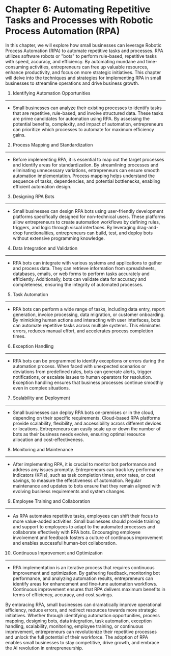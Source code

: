 Chapter 6: Automating Repetitive Tasks and Processes with Robotic Process Automation (RPA)
==========================================================================================

In this chapter, we will explore how small businesses can leverage Robotic Process Automation (RPA) to automate repetitive tasks and processes. RPA utilizes software robots or "bots" to perform rule-based, repetitive tasks with speed, accuracy, and efficiency. By automating mundane and time-consuming activities, entrepreneurs can free up valuable resources, enhance productivity, and focus on more strategic initiatives. This chapter will delve into the techniques and strategies for implementing RPA in small businesses to streamline operations and drive business growth.

1. Identifying Automation Opportunities
---------------------------------------

* Small businesses can analyze their existing processes to identify tasks that are repetitive, rule-based, and involve structured data. These tasks are prime candidates for automation using RPA. By assessing the potential benefits, complexity, and impact of automation, entrepreneurs can prioritize which processes to automate for maximum efficiency gains.

2. Process Mapping and Standardization
--------------------------------------

* Before implementing RPA, it is essential to map out the target processes and identify areas for standardization. By streamlining processes and eliminating unnecessary variations, entrepreneurs can ensure smooth automation implementation. Process mapping helps understand the sequence of tasks, dependencies, and potential bottlenecks, enabling efficient automation design.

3. Designing RPA Bots
---------------------

* Small businesses can design RPA bots using user-friendly development platforms specifically designed for non-technical users. These platforms allow entrepreneurs to create automation workflows by defining rules, triggers, and logic through visual interfaces. By leveraging drag-and-drop functionalities, entrepreneurs can build, test, and deploy bots without extensive programming knowledge.

4. Data Integration and Validation
----------------------------------

* RPA bots can integrate with various systems and applications to gather and process data. They can retrieve information from spreadsheets, databases, emails, or web forms to perform tasks accurately and efficiently. Additionally, bots can validate data for accuracy and completeness, ensuring the integrity of automated processes.

5. Task Automation
------------------

* RPA bots can perform a wide range of tasks, including data entry, report generation, invoice processing, data migration, or customer onboarding. By mimicking human actions and interacting with user interfaces, bots can automate repetitive tasks across multiple systems. This eliminates errors, reduces manual effort, and accelerates process completion times.

6. Exception Handling
---------------------

* RPA bots can be programmed to identify exceptions or errors during the automation process. When faced with unexpected scenarios or deviations from predefined rules, bots can generate alerts, trigger notifications, or escalate issues to human operators for resolution. Exception handling ensures that business processes continue smoothly even in complex situations.

7. Scalability and Deployment
-----------------------------

* Small businesses can deploy RPA bots on-premises or in the cloud, depending on their specific requirements. Cloud-based RPA platforms provide scalability, flexibility, and accessibility across different devices or locations. Entrepreneurs can easily scale up or down the number of bots as their business needs evolve, ensuring optimal resource allocation and cost-effectiveness.

8. Monitoring and Maintenance
-----------------------------

* After implementing RPA, it is crucial to monitor bot performance and address any issues promptly. Entrepreneurs can track key performance indicators (KPIs), such as task completion times, error rates, or cost savings, to measure the effectiveness of automation. Regular maintenance and updates to bots ensure that they remain aligned with evolving business requirements and system changes.

9. Employee Training and Collaboration
--------------------------------------

* As RPA automates repetitive tasks, employees can shift their focus to more value-added activities. Small businesses should provide training and support to employees to adapt to the automated processes and collaborate effectively with RPA bots. Encouraging employee involvement and feedback fosters a culture of continuous improvement and enables successful human-bot collaboration.

10. Continuous Improvement and Optimization
-------------------------------------------

* RPA implementation is an iterative process that requires continuous improvement and optimization. By gathering feedback, monitoring bot performance, and analyzing automation results, entrepreneurs can identify areas for enhancement and fine-tune automation workflows. Continuous improvement ensures that RPA delivers maximum benefits in terms of efficiency, accuracy, and cost savings.

By embracing RPA, small businesses can dramatically improve operational efficiency, reduce errors, and redirect resources towards more strategic initiatives. Whether through identifying automation opportunities, process mapping, designing bots, data integration, task automation, exception handling, scalability, monitoring, employee training, or continuous improvement, entrepreneurs can revolutionize their repetitive processes and unlock the full potential of their workforce. The adoption of RPA enables small businesses to stay competitive, drive growth, and embrace the AI revolution in entrepreneurship.
